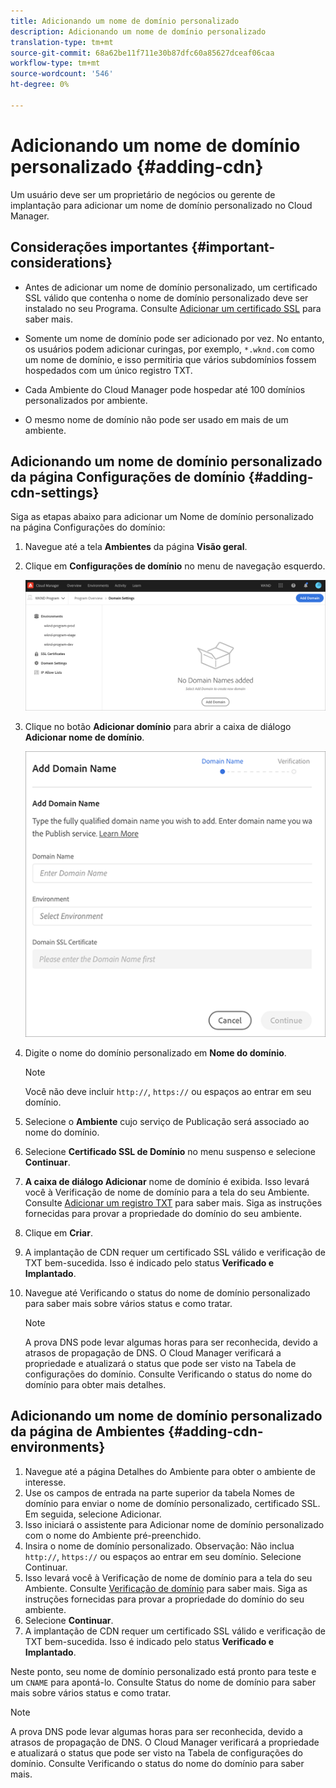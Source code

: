 ```yaml
---
title: Adicionando um nome de domínio personalizado
description: Adicionando um nome de domínio personalizado
translation-type: tm+mt
source-git-commit: 68a62be11f711e30b87dfc60a85627dceaf06caa
workflow-type: tm+mt
source-wordcount: '546'
ht-degree: 0%

---
```



# Adicionando um nome de domínio personalizado {#adding-cdn}

Um usuário deve ser um proprietário de negócios ou gerente de implantação para adicionar um nome de domínio personalizado no Cloud Manager.

## Considerações importantes {#important-considerations}

* Antes de adicionar um nome de domínio personalizado, um certificado SSL válido que contenha o nome de domínio personalizado deve ser instalado no seu Programa. Consulte [Adicionar um certificado SSL](/help/implementing/cloud-manager/managing-ssl-certifications/add-ssl-certificate.md) para saber mais.

* Somente um nome de domínio pode ser adicionado por vez. No entanto, os usuários podem adicionar curingas, por exemplo, `*.wknd.com` como um nome de domínio, e isso permitiria que vários subdomínios fossem hospedados com um único registro TXT.

* Cada Ambiente do Cloud Manager pode hospedar até 100 domínios personalizados por ambiente.

* O mesmo nome de domínio não pode ser usado em mais de um ambiente.

## Adicionando um nome de domínio personalizado da página Configurações de domínio {#adding-cdn-settings}

Siga as etapas abaixo para adicionar um Nome de domínio personalizado na página Configurações do domínio:

1. Navegue até a tela **Ambientes** da página **Visão geral**.

1. Clique em **Configurações de domínio** no menu de navegação esquerdo.

   ![](/help/implementing/cloud-manager/assets/cdn/cdn-create.png)

1. Clique no botão **Adicionar domínio** para abrir a caixa de diálogo **Adicionar nome de domínio**.

   ![](/help/implementing/cloud-manager/assets/cdn/cdn-create2.png)

1. Digite o nome do domínio personalizado em **Nome do domínio**.

   >[!NOTE]
   >Você não deve incluir `http://`, `https://` ou espaços ao entrar em seu domínio.

1. Selecione o **Ambiente** cujo serviço de Publicação será associado ao nome do domínio.

1. Selecione **Certificado SSL de Domínio** no menu suspenso e selecione **Continuar**.

1. **A caixa de diálogo Adicionar** nome de domínio é exibida. Isso levará você à Verificação de nome de domínio para a tela do seu Ambiente. Consulte [Adicionar um registro TXT](/help/implementing/cloud-manager/custom-domain-names/add-text-record.md) para saber mais.
Siga as instruções fornecidas para provar a propriedade do domínio do seu ambiente.

1. Clique em **Criar**.
1. A implantação de CDN requer um certificado SSL válido e verificação de TXT bem-sucedida. Isso é indicado pelo status **Verificado e Implantado**.
1. Navegue até Verificando o status do nome de domínio personalizado para saber mais sobre vários status e como tratar.

   >[!NOTE]
   >A prova DNS pode levar algumas horas para ser reconhecida, devido a atrasos de propagação de DNS. O Cloud Manager verificará a propriedade e atualizará o status que pode ser visto na Tabela de configurações do domínio. Consulte Verificando o status do nome do domínio para obter mais detalhes.

## Adicionando um nome de domínio personalizado da página de Ambientes {#adding-cdn-environments}

1. Navegue até a página Detalhes do Ambiente para obter o ambiente de interesse.
1. Use os campos de entrada na parte superior da tabela Nomes de domínio para enviar o nome de domínio personalizado, certificado SSL. Em seguida, selecione Adicionar.
1. Isso iniciará o assistente para Adicionar nome de domínio personalizado com o nome do Ambiente pré-preenchido.
1. Insira o nome de domínio personalizado. Observação: Não inclua `http://`, `https://` ou espaços ao entrar em seu domínio. Selecione Continuar.
1. Isso levará você à Verificação de nome de domínio para a tela do seu Ambiente. Consulte [Verificação de domínio](/help/implementing/cloud-manager/custom-domain-names/add-text-record.md) para saber mais. Siga as instruções fornecidas para provar a propriedade do domínio do seu ambiente.
1. Selecione **Continuar**.
1. A implantação de CDN requer um certificado SSL válido e verificação de TXT bem-sucedida. Isso é indicado pelo status **Verificado e Implantado**.

Neste ponto, seu nome de domínio personalizado está pronto para teste e um `CNAME` para apontá-lo. Consulte Status do nome de domínio para saber mais sobre vários status e como tratar.

>[!NOTE]
>A prova DNS pode levar algumas horas para ser reconhecida, devido a atrasos de propagação de DNS. O Cloud Manager verificará a propriedade e atualizará o status que pode ser visto na Tabela de configurações do domínio. Consulte Verificando o status do nome do domínio para saber mais.

